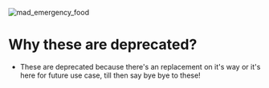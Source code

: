 ![mad_emergency_food](https://github.com/forsaken-heart24/i_dont_want_to_be_an_weirdo/blob/main/banner_images/missing_deprecated.png?raw=true)

# Why these are deprecated?
- These are deprecated because there's an replacement on it's way or it's here for future use case, till then say bye bye to these!